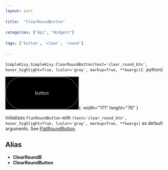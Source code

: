 ```yaml
---
layout: post

title:  "ClearRoundButton"

categories: ["Api", "Widgets"]

tags: ['button', 'clear', 'round']

---
```

`SimpleKivy.SimpleKivy.ClearRoundButton(text='clear_round_btn', hover_highlight=True, lcolor='gray', markup=True, **kwargs)`{: .python}


![ClearRoundButton.png](assets/img/docs/ClearRoundButton.png){: width="171" height="76" }


Initializes `FlatRoundButton` with `(text='clear_round_btn', hover_highlight=True, lcolor='gray', markup=True, **kwargs)` as default arguments. See [FlatRoundButton](/posts/FlatRoundButton/).

## Alias
- **ClearRoundB**
- **ClearRoundButton**

